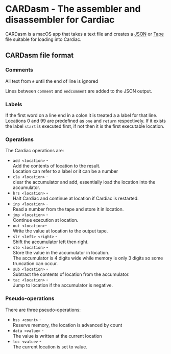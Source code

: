 # CARDasm - The assembler and disassembler for Cardiac

CARDasm is a macOS app that takes a text file and creates a 
[JSON](CardiacJSON.md "JSON format for Cardiac Programmes")
or [Tape](CardiacTape.md "Tape format for Cardiac Programmes")
file suitable for loading into Cardiac.

## CARDasm file format

### Comments
All text from `#` until the end of line is ignored

Lines between `comment` and `endcomment` are added to the JSON output.

### Labels
If the first word on a line end in a colon it is treated a a label for that line. 
Locations 0 and 99 are predefined as `one` and `return` respectively.
If it exists the label `start` is executed first, if not then it is the first executable location.

### Operations
The Cardiac operations are:

* `add <location>` -  
Add the contents of location to the result.  
Location can refer to a label or it can be a number
* `cla <location>` -  
clear the accumulator and add, essentially load the location into the accumulator.
* `hrs <location>` -  
Halt Cardiac and continue at location if Cardiac is restarted.
* `inp <location>` -  
Read a number from the tape and store it in location.
* `jmp <location>` -  
Continue execution at location.
* `out <location>`-  
Write the value at location to the output tape.
* `slr <left> <right>` -  
Shift the accumulator left then right.
* `sto <location>` -  
Store the value in the accumulator in location.  
The accumulator is 4 digits wide while memory is only 3 digits so some truncation can occur.
* `sub <location>` -  
Subtract the contents of location from the accumulator.
* `tac <location>` -  
Jump to location if the accumulator is negative.

### Pseudo-operations

There are three pseudo-operations:

* `bss <count>` -  
Reserve memory, the location is advanced by count
* `data <value>` -  
The value is written at the current location
* `loc <value>` -  
The current location is set to value.
